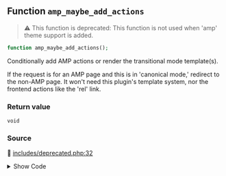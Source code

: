 ## Function `amp_maybe_add_actions`

> :warning: This function is deprecated: This function is not used when &#039;amp&#039; theme support is added.

```php
function amp_maybe_add_actions();
```

Conditionally add AMP actions or render the transitional mode template(s).

If the request is for an AMP page and this is in &#039;canonical mode,&#039; redirect to the non-AMP page. It won&#039;t need this plugin&#039;s template system, nor the frontend actions like the &#039;rel&#039; link.

### Return value

`void`

### Source

:link: [includes/deprecated.php:32](../../includes/deprecated.php#L32-L81)

<details>
<summary>Show Code</summary>

```php
function amp_maybe_add_actions() {
	_deprecated_function( __FUNCTION__, '1.5' );

	// Short-circuit when theme supports AMP, as everything is handled by AMP_Theme_Support.
	if ( current_theme_supports( AMP_Theme_Support::SLUG ) ) {
		return;
	}

	// The remaining logic here is for transitional mode running in themes that don't support AMP, the template system in AMP<=0.6.
	global $wp_query;
	if ( ! ( is_singular() || $wp_query->is_posts_page ) || is_feed() ) {
		return;
	}

	$is_amp_request = amp_is_request();

	/**
	 * Queried post object.
	 *
	 * @var WP_Post $post
	 */
	$post = get_queried_object();
	if ( ! amp_is_post_supported( $post ) ) {
		if ( $is_amp_request ) {
			/*
			 * Temporary redirect is used for admin users because reader mode and AMP support can be enabled by user at any time,
			 * so they will be able to make AMP available for this URL and see the change without wrestling with the redirect cache.
			 */
			wp_safe_redirect( get_permalink( $post->ID ), current_user_can( 'manage_options' ) ? 302 : 301 );
			exit;
		}
		return;
	}

	if ( $is_amp_request ) {

		// Prevent infinite URL space under /amp/ endpoint.
		global $wp;
		$path_args = [];
		wp_parse_str( $wp->matched_query, $path_args );
		if ( isset( $path_args[ amp_get_slug() ] ) && '' !== $path_args[ amp_get_slug() ] ) {
			wp_safe_redirect( amp_get_permalink( $post->ID ), 301 );
			exit;
		}

		amp_prepare_render();
	} else {
		amp_add_frontend_actions();
	}
}
```

</details>
